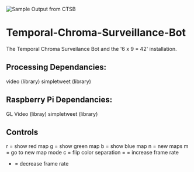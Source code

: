 ![Sample Output from CTSB](http://bitdeph.com/wp-content/uploads/2017/06/CTSB-Outputs.png)
# Temporal-Chroma-Surveillance-Bot
The Temporal Chroma Surveilance Bot and the '6 x 9 = 42' installation.

Processing Dependancies:
--------------
video (library)
simpletweet (library)

Raspberry Pi Dependancies:
--------------
GL Video (libray)
simpletweet (library)

Controls
-------------
r = show red map
g = show green map
b = show blue map
n = new maps
m = go to new map mode
c = flip color separation
= = increase frame rate
- = decrease frame rate
